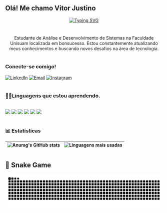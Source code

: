 ## Olá! Me chamo Vitor Justino

<div align="center">
  <a href="https://git.io/typing-svg">
    <img src="https://readme-typing-svg.demolab.com?font=Fira+Code&weight=500&size=22&pause=1000&color=red&center=true&vCenter=true&random=false&width=524&lines=%E2%8A%B9+bem+vindos+ao+meu+perfil!+%CB%99%E1%B5%95%CB%99+%E2%8A%B9+" alt="Typing SVG">
  </a>
</div>

#

<p align="center">Estudante de Análise e Desenvolvimento de Sistemas na Faculdade Unisuam localizada em bonsucesso. 
Estou constantemente atualizando meus conhecimentos e buscando novos desafios na área de tecnologia. 

#


<h3 align="left">Conecte-se comigo!</h3>

[![LinkedIn](https://img.shields.io/badge/-LinkedIn-0A66C2?style=for-the-badge&logo=linkedin&logoColor=white)](https://www.linkedin.com/in/vitor-justino/)
[![Email](https://img.shields.io/badge/-Email-D14836?style=for-the-badge&logo=gmail&logoColor=white)](mailto:vitorjustino980@gmail.com)
[![Instagram](https://img.shields.io/badge/-Instagram-000?style=for-the-badge&logo=instagram&logoColor=FF00F6&color:FFF)](https://www.instagram.com/eu_vt70/)

#

<h3 align="left">👨‍💻Linguagens que estou aprendendo.</h3>
<div style="display: inline_block"><br>
  <img src="https://img.shields.io/badge/HTML5-E34F26?style=for-the-badge&logo=html5&logoColor=white" height="35"  />
  <img src="https://img.shields.io/badge/CSS3-1572B6?style=for-the-badge&logo=css3&logoColor=white" height="35"  />
  <img src="https://img.shields.io/badge/JavaScript-F7DF1E?style=for-the-badge&logo=javascript&logoColor=black" height="35" />
  <img src="https://img.shields.io/badge/PHP-777BB4?style=for-the-badge&logo=php&logoColor=white" height="35" />
  <img src="https://img.shields.io/badge/MySQL-4479A1?style=for-the-badge&logo=mysql&logoColor=white" height="35" />
  <img src="https://img.shields.io/badge/python-3670A0?style=for-the-badge&logo=python&logoColor=ffdd54" height="35" />
  
</div>

#

### 📊 Estatísticas
| ![Anurag's GitHub stats](https://github-readme-stats.vercel.app/api?username=vitordnj&show_icons=true&theme=dark) | ![Linguagens mais usadas](https://github-readme-stats.vercel.app/api/top-langs/?username=VitorDNJ&theme=dark&layout=compact&custom_title=Tecnologias&langs_count=9) |
| --- | --- |
#

## 🐍 Snake Game 
<picture align="center">
  <source media="(prefers-color-scheme: dark)" srcset="https://raw.githubusercontent.com/VitorDNJ/VitorDNJ/output/github-contribution-grid-snake-dark.svg">
  <source media="(prefers-color-scheme: light)" srcset="https://raw.githubusercontent.com/VitorDNJ/VitorDNJ/output/github-contribution-grid-snake-dark.svg">
  <img align="center" alt="github contribution grid snake animation" src="https://raw.githubusercontent.com/VitorDNJ/VitorDNJ/output/github-contribution-grid-snake.svg">
</picture>
